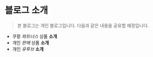 # 블로그 소개

> 본 블로그는 개인 블로그입니다.
> 다음과 같은 내용을 공유할 예정입니다.

* 쿠팡 *파트너스* 상품 **소개**
* 개인 *판매* 상품 **소개**
* 개인 *유투브* **소개**

